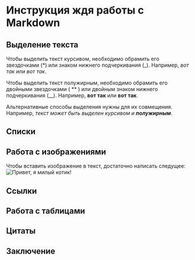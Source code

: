 # Инструкция ждя работы с Markdown

## Выделение текста 

Чтобы выделить текст курсивом, необходимо обрамить его звездочками (*) или знаком нижнего подчеркивания (_). Например, *вот так* или _вот так_.

Чтобы выделить текст полужирным, необходимо обрамить его двойными звездочками ( ** ) или двойным знаком нижнего подчеркивания (__). Например, **вот так** или __вот так__. 

Альтернативные способы выделения нужны для их совмещения. Например, _текст может быть выделен курсивом и **полужирным**_.

## Списки

## Работа с изображениями 

Чтобы вставить изображение в текст, достаточно написать следущее:
![Привет, я милый котик!](cat.jpg)

## Ссылки

## Работа с таблицами

## Цитаты

## Заключение